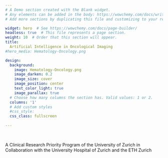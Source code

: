```yaml
---
# A Demo section created with the Blank widget.
# Any elements can be added in the body: https://wowchemy.com/docs/writing-markdown-latex/
# Add more sections by duplicating this file and customizing to your requirements.

widget: hero  # See https://wowchemy.com/docs/page-builder/
headless: true  # This file represents a page section.
weight: 10  # Order that this section will appear.
title:
  Artificial Intelligence in Oncological Imaging
#hero_media: Hematology-Oncology.png

design:
  background:
    image: Hematology-Oncology.png
    image_darken: 0.2
    image_size: cover
    image_position: center
    text_color_light: true
    image_parallax: true
  # Choose how many columns the section has. Valid values: 1 or 2.
  columns: '1'
  # Add custom styles
  #css_style:
  css_class: fullscreen
  
---
```


<br>

A Clinical Research Priority Program of the University of Zurich in Collaboration with the University Hospital of Zurich and the ETH Zurich
